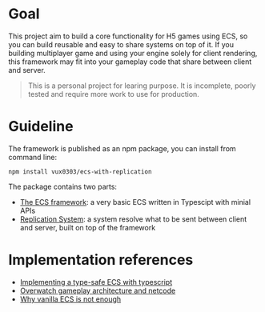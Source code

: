 # Goal
This project aim to build a core functionality for H5 games using ECS, so you can build reusable and easy to share systems on top of it.
If you building multiplayer game and using your engine solely for client rendering, this framework may fit into your gameplay code that share between client and server. 
> This is a personal project for learing purpose. It is incomplete, poorly tested and require more work to use for production.

# Guideline
The framework is published as an npm package, you can install from command line:

`npm install vux0303/ecs-with-replication`

The package contains two parts:
* [The ECS framework](https://github.com/vux0303/typescript-ECS-framework/wiki): a very basic ECS written in Typescipt with minial APIs
* [Replication System](https://github.com/vux0303/typescript-ECS-framework/wiki/Replication-System): a system resolve what to be sent between client and server, built on top of the framework

# Implementation references
* [ Implementing a type-safe ECS with typescript](https://dev.t-matix.com/blog/platform/eimplementing-a-type-saf-ecs-with-typescript/)
* [Overwatch gameplay architecture and netcode](http://overwatch%20gameplay%20architecture%20and%20netcode/)
* [Why vanilla ECS is not enough](https://ajmmertens.medium.com/why-vanilla-ecs-is-not-enough-d7ed4e3bebe5)

